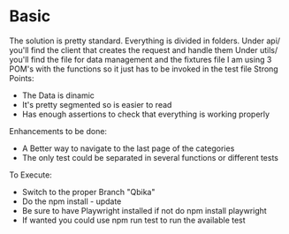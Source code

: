 # Basic
The solution is pretty standard.
Everything is divided in folders.
Under api/ you'll find the client that creates the request and handle them
Under utils/ you'll find the file for data management and the fixtures file
I am using 3 POM's with the functions so it just has to be invoked in the test file
Strong Points:
- The Data is dinamic
- It's pretty segmented so is easier to read
- Has enough assertions to check that everything is working properly
  
Enhancements to be done:
- A Better way to navigate to the last page of the categories
- The only test could be separated in several functions or different tests

To Execute:
- Switch to the proper Branch "Qbika"
- Do the npm install - update
- Be sure to have Playwright installed if not do npm install playwright
- If wanted you could use npm run test to run the available test
